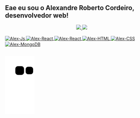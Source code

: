 ## Eae eu sou o Alexandre Roberto Cordeiro, desenvolvedor web!
<div align="center">
  <a href="https://github.com/AlexandreRC">
  <img height="180em" src="https://github-readme-stats.vercel.app/api?username=AlexandreRC&show_icons=true&theme=dracula&include_all_commits=true&count_private=true"/>
  <img height="180em" src="https://github-readme-stats.vercel.app/api/top-langs/?username=AlexandreRC&layout=compact&langs_count=7&theme=dracula"/>
</div>
<div style="display: inline_block"><br>
  <img align="center" alt="Alex-Js" height="30" width="40" src="https://cdn.jsdelivr.net/gh/devicons/devicon/icons/javascript/javascript-original.svg">
  <img align="center" alt="Alex-React" height="30" width="40" src="https://cdn.jsdelivr.net/gh/devicons/devicon/icons/vuejs/vuejs-original.svg">
  <img align="center" alt="Alex-React" height="30" width="40" src="https://cdn.jsdelivr.net/gh/devicons/devicon/icons/react/react-original.svg">
  <img align="center" alt="Alex-HTML" height="30" width="40" src="https://cdn.jsdelivr.net/gh/devicons/devicon/icons/html5/html5-plain.svg">
  <img align="center" alt="Alex-CSS" height="30" width="40" src="https://cdn.jsdelivr.net/gh/devicons/devicon/icons/css3/css3-plain.svg">
  <img align="center" alt="Alex-MongoDB" height="30" width="40" src="https://cdn.jsdelivr.net/gh/devicons/devicon/icons/mongodb/mongodb-plain.svg">

  ##
 
  ![Snake animation](https://github.com/AlexandreRC/AlexandreRC/blob/output/github-contribution-grid-snake.svg)
 
</div>
